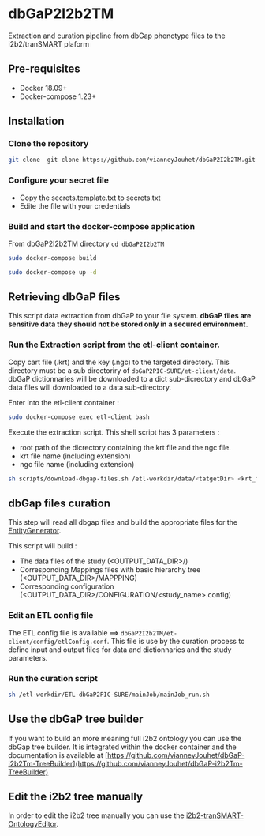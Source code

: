 # dbGaP2I2b2TM
Extraction and curation pipeline from dbGap phenotype files to the i2b2/tranSMART plaform

## Pre-requisites
  * Docker 18.09+
  * Docker-compose 1.23+
  
## Installation

### Clone the repository
```bash 
git clone  git clone https://github.com/vianneyJouhet/dbGaP2I2b2TM.git
```
### Configure your secret file
  * Copy the secrets.template.txt to secrets.txt
  * Edite the file with your credentials


### Build and start the docker-compose application
From dbGaP2I2b2TM directory ```cd dbGaP2I2b2TM```
```bash 
sudo docker-compose build
```
```bash 
sudo docker-compose up -d
```

## Retrieving dbGaP files
This script data extraction from dbGaP to your file system. **dbGaP files are sensitive data they should not be stored 
only in a secured environment.**


### Run the Extraction script from the etl-client container.
Copy cart file (.krt) and the key (.ngc) to the targeted directory. This directory must be a sub directoriry of ```dbGaP2PIC-SURE/et-client/data```. dbGaP dictionnaries will be downloaded to a dict sub-dicrectory and dbGaP data files will downloaded to a data sub-directory.

Enter into the etl-client container :
```bash 
sudo docker-compose exec etl-client bash
```
Execute the extraction script. This shell script has 3 parameters :
 * root path of the dicrectory containing the krt file and the ngc file.
 * krt file name (including extension)
 * ngc file name (including extension)

```bash
sh scripts/download-dbgap-files.sh /etl-workdir/data/<tatgetDir> <krt_filename> <key_filename>
```

## dbGap files curation
This step will read all dbgap files and build the appropriate files for the [EntityGenerator](https://github.com/hms-dbmi/ETLToolSuite-EntityGenerator).

This script will build :
 * The data files of the study (<OUTPUT_DATA_DIR>/)
 * Corresponding Mappings files with basic hierarchy tree (<OUTPUT_DATA_DIR>/MAPPPING)
 * Corresponding configuration (<OUTPUT_DATA_DIR>/CONFIGURATION/<study_name>.config)
 

### Edit an ETL config  file 

The ETL config file is available ==>  ```dbGaP2I2b2TM/et-client/config/etlConfig.conf```. This file is use by the curation process to define input and output files for data and dictionnaries and the study parameters.

### Run the curation script

```bash
sh /etl-workdir/ETL-dbGaP2PIC-SURE/mainJob/mainJob_run.sh
```

## Use the dbGaP tree builder 
If you want to build an more meaning full i2b2 ontology you can use the dbGap tree builder. It is integrated within the docker container and the documentation is available at [https://github.com/vianneyJouhet/dbGaP-i2b2Tm-TreeBuilder](https://github.com/vianneyJouhet/dbGaP-i2b2Tm-TreeBuilder)

## Edit the i2b2 tree manually
In order to edit the i2b2 tree manually you can use the [i2b2-tranSMART-OntologyEditor](https://github.com/vianneyJouhet/i2b2-tranSMART-OntologyEditor). 
